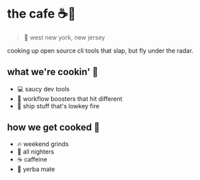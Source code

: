 # the cafe ☕️🌃
> 📍 west new york, new jersey

cooking up open source cli tools that slap, but fly under the radar.

## what we're cookin' 🍳

- 💻 saucy dev tools
- 🎯 workflow boosters that hit different
- 🚀 ship stuff that's lowkey fire

## how we get cooked 🌙

- 🔥 weekend grinds
- 🦉 all nighters
- ☕️ caffeine 
- 🧉 yerba mate
